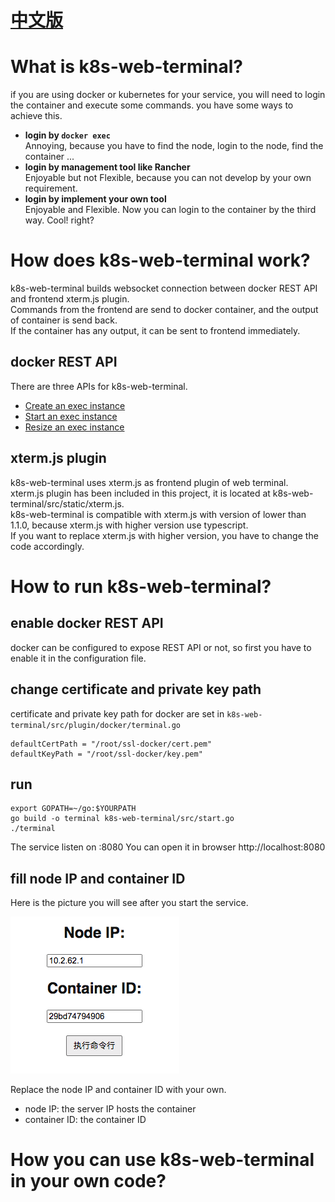 [<h1>中文版</h1>](https://github.com/zhanghaohao/k8s-web-terminal/blob/master/README_zh.md)
# What is k8s-web-terminal?
if you are using docker or kubernetes for your service, you will need to login the container and execute some commands.
you have some ways to achieve this.
- **login by `docker exec`**                   
Annoying, because you have to find the node, login to the node, find the container ...
- **login by management tool like Rancher**       
Enjoyable but not Flexible, because you can not develop by your own requirement.
- **login by implement your own tool**            
Enjoyable and Flexible.
Now you can login to the container by the third way. Cool! right?
# How does k8s-web-terminal work?
k8s-web-terminal builds websocket connection between docker REST API and frontend xterm.js plugin.  
Commands from the frontend are send to docker container, and the output of container is send back.  
If the container has any output, it can be sent to frontend immediately.
## docker REST API
There are three APIs for k8s-web-terminal.
- [Create an exec instance](https://docs.docker.com/engine/api/v1.30/#operation/ContainerExec)
- [Start an exec instance](https://docs.docker.com/engine/api/v1.30/#operation/ExecStart)
- [Resize an exec instance](https://docs.docker.com/engine/api/v1.30/#operation/ExecResize)
## xterm.js plugin
k8s-web-terminal uses xterm.js as frontend plugin of web terminal.  
xterm.js plugin has been included in this project, it is located at k8s-web-terminal/src/static/xterm.js.  
k8s-web-terminal is compatible with xterm.js with version of lower than 1.1.0, because xterm.js with higher version use typescript.  
If you want to replace xterm.js with higher version, you have to change the code accordingly.   
# How to run k8s-web-terminal?
## enable docker REST API
docker can be configured to expose REST API or not, so first you have to enable it in the configuration file.
## change certificate and private key path
certificate and private key path for docker are set in `k8s-web-terminal/src/plugin/docker/terminal.go`
```
defaultCertPath = "/root/ssl-docker/cert.pem"
defaultKeyPath = "/root/ssl-docker/key.pem"
```
## run 
```
export GOPATH=~/go:$YOURPATH
go build -o terminal k8s-web-terminal/src/start.go
./terminal
```
The service listen on :8080
You can open it in browser http://localhost:8080
## fill node IP and container ID
Here is the picture you will see after you start the service.

![image](https://raw.githubusercontent.com/zhanghaohao/pictures/master/terminal-1.png)

Replace the node IP and container ID with your own.
- node IP: the server IP hosts the container
- container ID: the container ID
# How you can use k8s-web-terminal in your own code?


